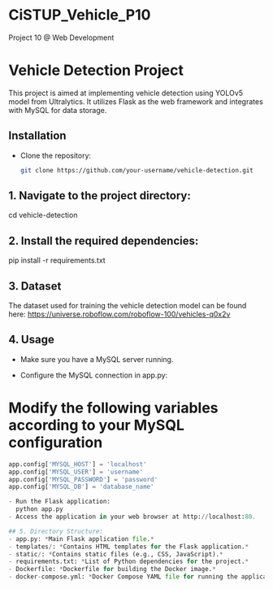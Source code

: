 ﻿# CiSTUP_Vehicle_P10
Project 10 @ Web Development

# Vehicle Detection Project

This project is aimed at implementing vehicle detection using YOLOv5 model from Ultralytics. It utilizes Flask as the web framework and integrates with MySQL for data storage.

## Installation

- Clone the repository:
   ```bash
   git clone https://github.com/your-username/vehicle-detection.git

   
## 1. Navigate to the project directory:
cd vehicle-detection

## 2. Install the required dependencies:
pip install -r requirements.txt

## 3. Dataset
The dataset used for training the vehicle detection model can be found here: https://universe.roboflow.com/roboflow-100/vehicles-q0x2v

## 4. Usage
- Make sure you have a MySQL server running.

- Configure the MySQL connection in app.py:
# Modify the following variables according to your MySQL configuration
``` python
app.config['MYSQL_HOST'] = 'localhost'
app.config['MYSQL_USER'] = 'username'
app.config['MYSQL_PASSWORD'] = 'password'
app.config['MYSQL_DB'] = 'database_name'

- Run the Flask application:
  python app.py
- Access the application in your web browser at http://localhost:80.

## 5. Directory Structure:
- app.py: *Main Flask application file.*
- templates/: *Contains HTML templates for the Flask application.*
- static/: *Contains static files (e.g., CSS, JavaScript).*
- requirements.txt: *List of Python dependencies for the project.*
- Dockerfile: *Dockerfile for building the Docker image.*
- docker-compose.yml: *Docker Compose YAML file for running the application with Docker.*

